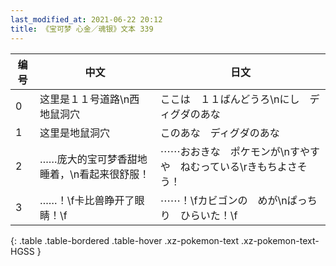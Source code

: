 ```yaml
---
last_modified_at: 2021-06-22 20:12
title: 《宝可梦 心金／魂银》文本 339
---
```

| 编号 | 中文 | 日文 |
| ---- | ---- | ---- |
| 0 | 这里是１１号道路\n西　地鼠洞穴 | ここは　１１ばんどうろ\nにし　ディグダのあな |
| 1 | 这里是地鼠洞穴 | このあな　ディグダのあな |
| 2 | ……庞大的宝可梦香甜地睡着，\n看起来很舒服！ | ⋯⋯おおきな　ポケモンが\nすやすや　ねむっている\rきもちよさそう！ |
| 3 | ……！\f卡比兽睁开了眼睛！\f | ⋯⋯！\fカビゴンの　めが\nぱっちり　ひらいた！\f |
{: .table .table-bordered .table-hover .xz-pokemon-text .xz-pokemon-text-HGSS }